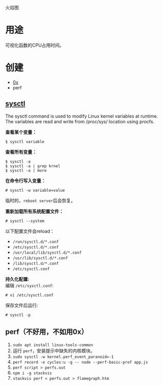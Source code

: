 火焰图  

# 用途
可视化函数的CPU占用时间。  

# 创建
* [0x](https://www.npmjs.com/package/0x)
* perf

## [sysctl](https://www.cyberciti.biz/faq/reload-sysctl-conf-on-linux-using-sysctl/)
The sysctl command is used to modify Linux kernel variables at runtime.  
The variables are read and write from /proc/sys/ location using procfs.  

**查看某个变量：**  
```
$ sysctl variable
```

**查看所有变量：**  
```
$ sysctl -a
$ sysctl -a | grep krnel
$ sysctl -a | more
```

**在命令行写入变量：**  
```
# sysctl -w variable=value
```
临时的，`reboot server`后会恢复。  

**重新加载所有系统配置文件：**  
```
# sysctl --system
```
以下配置文件会reload：  
* `/run/sysctl.d/*.conf`
* `/etc/sysctl.d/*.conf`
* `/usr/local/lib/sysctl.d/*.conf`
* `/usr/lib/sysctl.d/*.conf`
* `/lib/sysctl.d/*.conf`
* `/etc/sysctl.conf`

**持久化配置:**  
编辑 `/etc/sysctl.conf`:  
```
# vi /etc/sysctl.conf
```
保存文件后运行:  
```
# sysctl -p
```

## perf（不好用，不如用0x）
1. `sudo apt install linux-tools-common`
2. 运行 `perf`，安装提示中缺失的内核模块。
3. `sudo sysctl -w kernel.perf_event_paranoid=-1`
4. `perf record -e cycles:u -g -- node --perf-basic-prof app.js`
5. `perf script > perfs.out`
6. `npm i -g stackvis`
7. `stackvis perf < perfs.out > flamegraph.htm`
